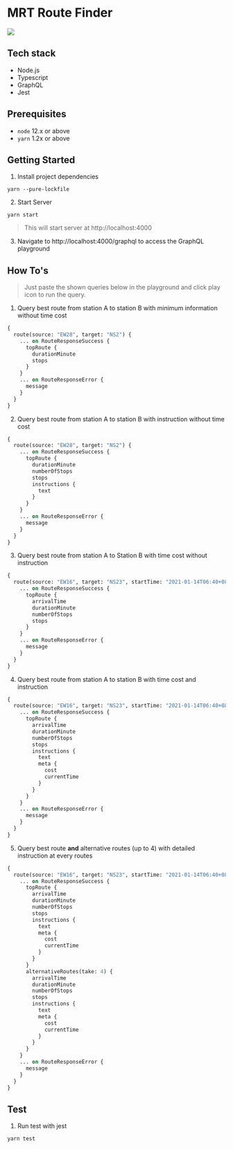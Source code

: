 # MRT Route Finder

![](assets/demo.gif)

## Tech stack

- Node.js
- Typescript
- GraphQL
- Jest

## Prerequisites

- `node` 12.x or above
- `yarn` 1.2x or above

## Getting Started

1. Install project dependencies

```
yarn --pure-lockfile
```

2. Start Server

```
yarn start
```

> This will start server at http://localhost:4000

3. Navigate to http://localhost:4000/graphql to access the GraphQL playground

## How To's

> Just paste the shown queries below in the playground and click play icon to run the query.

1. Query best route from station A to station B with minimum information without time cost

```graphql
{
  route(source: "EW28", target: "NS2") {
    ... on RouteResponseSuccess {
      topRoute {
        durationMinute
        stops
      }
    }
    ... on RouteResponseError {
      message
    }
  }
}
```

2. Query best route from station A to station B with instruction without time cost

```graphql
{
  route(source: "EW28", target: "NS2") {
    ... on RouteResponseSuccess {
      topRoute {
        durationMinute
        numberOfStops
        stops
        instructions {
          text
        }
      }
    }
    ... on RouteResponseError {
      message
    }
  }
}
```

3. Query best route from station A to Station B with time cost without instruction

```graphql
{
  route(source: "EW16", target: "NS23", startTime: "2021-01-14T06:40+08:00") {
    ... on RouteResponseSuccess {
      topRoute {
        arrivalTime
        durationMinute
        numberOfStops
        stops
      }
    }
    ... on RouteResponseError {
      message
    }
  }
}
```

4. Query best route from station A to station B with time cost and instruction

```graphql
{
  route(source: "EW16", target: "NS23", startTime: "2021-01-14T06:40+08:00") {
    ... on RouteResponseSuccess {
      topRoute {
        arrivalTime
        durationMinute
        numberOfStops
        stops
        instructions {
          text
          meta {
            cost
            currentTime
          }
        }
      }
    }
    ... on RouteResponseError {
      message
    }
  }
}
```

5. Query best route **and** alternative routes (up to 4) with detailed instruction at every routes

```graphql
{
  route(source: "EW16", target: "NS23", startTime: "2021-01-14T06:40+08:00") {
    ... on RouteResponseSuccess {
      topRoute {
        arrivalTime
        durationMinute
        numberOfStops
        stops
        instructions {
          text
          meta {
            cost
            currentTime
          }
        }
      }
      alternativeRoutes(take: 4) {
        arrivalTime
        durationMinute
        numberOfStops
        stops
        instructions {
          text
          meta {
            cost
            currentTime
          }
        }
      }
    }
    ... on RouteResponseError {
      message
    }
  }
}
```

## Test

1. Run test with jest

```
yarn test
```

